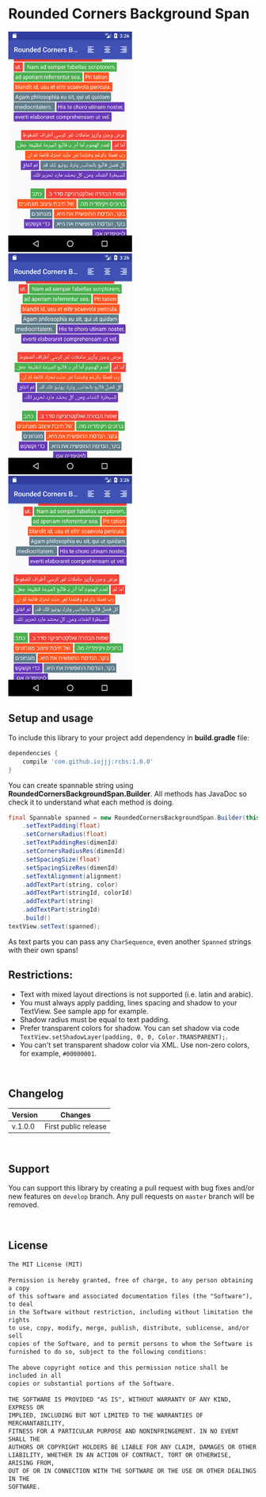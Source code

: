 # Rounded Corners Background Span
<a href="/images/1_left.png" title="Click to see in full size"><img src="/images/1_left.png" width="250" alt="Left Aligned" /></a>&nbsp;
<a href="/images/2_center.png" title="Click to see in full size"><img src="/images/2_center.png" width="250" alt="Center Aligned" /></a>&nbsp;
<a href="/images/3_right.png" title="Click to see in full size"><img src="/images/3_right.png" width="250" alt="Right Aligned" /></a>


## Setup and usage

To include this library to your project add dependency in **build.gradle** file:

```groovy
dependencies {
    compile 'com.github.iojjj:rcbs:1.0.0'
}
```

You can create spannable string using  **RoundedCornersBackgroundSpan.Builder**. All methods has JavaDoc so check it to understand what each method is doing.

```JAVA
final Spannable spanned = new RoundedCornersBackgroundSpan.Builder(this)
    .setTextPadding(float)
    .setCornersRadius(float)
    .setTextPaddingRes(dimenId)
    .setCornersRadiusRes(dimenId)
    .setSpacingSize(float)
    .setSpacingSizeRes(dimenId)
    .setTextAlignment(alignment)
    .addTextPart(string, color)
    .addTextPart(stringId, colorId)
    .addTextPart(string)
    .addTextPart(stringId)
    .build()
textView.setText(spanned);
```

As text parts you can pass any `CharSequence`, even another `Spanned` strings with their own spans!

## Restrictions:
* Text with mixed layout directions is not supported (i.e. latin and arabic).
* You must always apply padding, lines spacing and shadow to your TextView. See sample app for example.
* Shadow radius must be equal to text padding.
* Prefer transparent colors for shadow. You can set shadow via code `TextView.setShadowLayer(padding, 0, 0, Color.TRANSPARENT);`. 
* You can't set transparent shadow color via XML. Use non-zero colors, for example, `#00000001`.

<br />

## Changelog

| Version | Changes                         |
| --- | --- |
| v.1.0.0 | First public release            |

<br />

## Support

You can support this library by creating a pull request with bug fixes and/or new features on `develop` branch. Any pull requests on `master` branch will be removed. 

<br />

## License
    The MIT License (MIT)
    
    Permission is hereby granted, free of charge, to any person obtaining a copy
    of this software and associated documentation files (the "Software"), to deal
    in the Software without restriction, including without limitation the rights
    to use, copy, modify, merge, publish, distribute, sublicense, and/or sell
    copies of the Software, and to permit persons to whom the Software is
    furnished to do so, subject to the following conditions:
    
    The above copyright notice and this permission notice shall be included in all
    copies or substantial portions of the Software.
    
    THE SOFTWARE IS PROVIDED "AS IS", WITHOUT WARRANTY OF ANY KIND, EXPRESS OR
    IMPLIED, INCLUDING BUT NOT LIMITED TO THE WARRANTIES OF MERCHANTABILITY,
    FITNESS FOR A PARTICULAR PURPOSE AND NONINFRINGEMENT. IN NO EVENT SHALL THE
    AUTHORS OR COPYRIGHT HOLDERS BE LIABLE FOR ANY CLAIM, DAMAGES OR OTHER
    LIABILITY, WHETHER IN AN ACTION OF CONTRACT, TORT OR OTHERWISE, ARISING FROM,
    OUT OF OR IN CONNECTION WITH THE SOFTWARE OR THE USE OR OTHER DEALINGS IN THE
    SOFTWARE.
